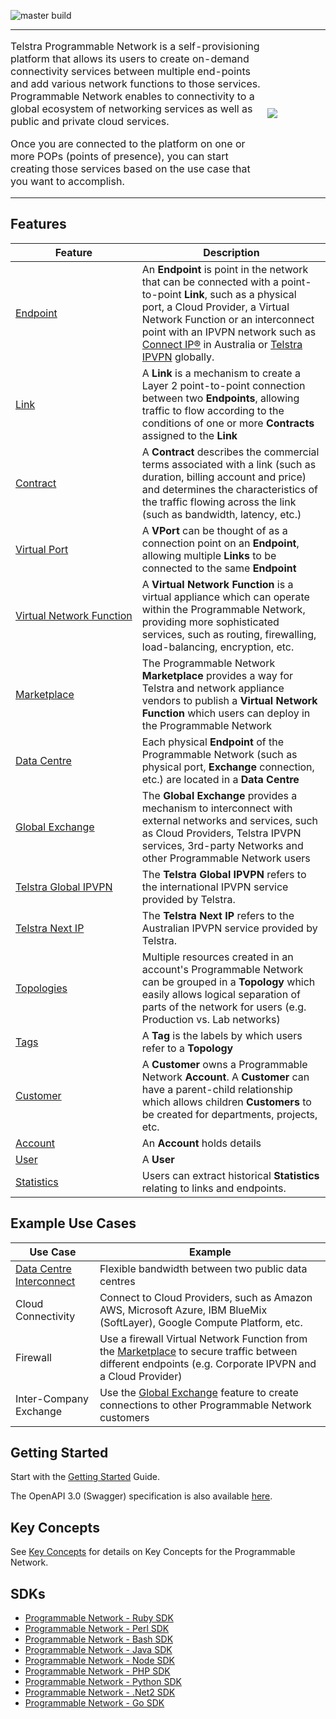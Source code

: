 <!-- Title: "Programmble Network API" -->
![master build](https://img.shields.io/github/workflow/status/telstra/Programmable-Network-API/validate%20OAS?label=validation%20status)

<table style="border:none;box-shadow:none;padding:0 0 0 0;margin:0">
<tr><td style="border:none;padding:0 0 0 0">
<p>Telstra Programmable Network is a self-provisioning platform that allows its users to create on-demand connectivity services between multiple end-points and add various network functions to those services. Programmable Network enables to connectivity to a global ecosystem of networking services as well as public and private cloud services.</p>
<p>Once you are connected to the platform on one or more POPs (points of presence), you can start creating those services based on the use case that you want to accomplish.</p>
</td>
<td style="width: 20%;border:none">
<img src="https://dev.telstra.com/sites/default/files/programmable%20network%20logo-FF.png">
</td></tr></table>

## Features

| Feature | Description |
| --- | --- |
| [Endpoint](https://dev.telstra.com/content/key-concepts-tpn#endpoint) | An **Endpoint** is point in the network that can be connected with a point-to-point **Link**, such as a physical port, a Cloud Provider, a Virtual Network Function or an interconnect point with an IPVPN network such as [Connect IP&reg;](https://www.telstra.com.au/business-enterprise/solutions/network-services/networks/vpn) in Australia or [Telstra IPVPN](https://www.telstraglobal.com/products/connectivity/virtual-private-networks/ipvpn) globally. |
| [Link](https://dev.telstra.com/content/key-concepts-tpn#link) | A **Link** is a mechanism to create a Layer 2 point-to-point connection between two **Endpoints**, allowing traffic to flow according to the conditions of one or more **Contracts** assigned to the **Link** |
| [Contract](https://dev.telstra.com/content/key-concepts-tpn#contract) | A **Contract** describes the commercial terms associated with a link (such as duration, billing account and price) and determines the characteristics of the traffic flowing across the link (such as bandwidth, latency, etc.) |
| [Virtual Port](https://dev.telstra.com/content/key-concepts-tpn#virtualportvport) | A **VPort** can be thought of as a connection point on an **Endpoint**, allowing multiple **Links** to be connected to the same **Endpoint** |
| [Virtual&nbsp;Network&nbsp;Function](https://dev.telstra.com/content/key-concepts-tpn#virtualnetworkfunctionmarketplace) | A **Virtual Network Function** is a virtual appliance which can operate within the Programmable Network, providing more sophisticated services, such as routing, firewalling, load-balancing, encryption, etc. |
| [Marketplace](https://dev.telstra.com/content/key-concepts-tpn#virtualnetworkfunctionmarketplace) | The Programmable Network **Marketplace** provides a way for Telstra and network appliance vendors to publish a **Virtual Network Function** which users can deploy in the Programmable Network |
| [Data Centre](https://dev.telstra.com/content/key-concepts-tpn#datacentre) | Each physical **Endpoint** of the Programmable Network (such as physical port, **Exchange** connection, etc.) are located in a **Data Centre** |
| [Global Exchange](https://dev.telstra.com/content/key-concepts-tpn#globalexchange) | The **Global Exchange** provides a mechanism to interconnect with external networks and services, such as Cloud Providers, Telstra IPVPN services, 3rd-party Networks and other Programmable Network users |
| [Telstra Global IPVPN](https://dev.telstra.com/content/key-concepts-tpn#telstraglobalipvpn) | The **Telstra Global IPVPN** refers to the international IPVPN service provided by Telstra. |
| [Telstra Next IP](https://dev.telstra.com/content/key-concepts-tpn#telstranextip) | The **Telstra Next IP** refers to the Australian IPVPN service provided by Telstra. |
| [Topologies](https://dev.telstra.com/content/key-concepts-tpn#topologyandtag) | Multiple resources created in an account's Programmable Network can be grouped in a **Topology** which easily allows logical separation of parts of the network for users (e.g. Production vs. Lab networks) |
| [Tags](https://dev.telstra.com/content/key-concepts-tpn#topologyandtag) | A **Tag** is the labels by which users refer to a **Topology** |
| [Customer](https://dev.telstra.com/content/key-concepts-tpn#customeruseraccount) | A **Customer** owns a Programmable Network **Account**. A **Customer** can have a parent-child relationship which allows children **Customers** to be created for departments, projects, etc. |
| [Account](https://dev.telstra.com/content/key-concepts-tpn#customeruseraccount) | An **Account** holds details  |
| [User](https://dev.telstra.com/content/key-concepts-tpn#customeruseraccount) | A **User**  |
| [Statistics](https://dev.telstra.com/content/key-concepts-tpn#statistics) | Users can extract historical **Statistics** relating to links and endpoints. |

## Example Use Cases

| Use Case | Example |
| --- | --- |
| [Data Centre Interconnect](https://dev.telstra.com/content/examples-tpn#datacentreinterconnect) | Flexible bandwidth between two public data centres |
| Cloud Connectivity | Connect to Cloud Providers, such as Amazon AWS, Microsoft Azure, IBM BlueMix (SoftLayer), Google Compute Platform, etc. |
| Firewall | Use a firewall Virtual Network Function from the [Marketplace](https://dev.telstra.com/content/key-concepts-tpn#virtual-network-functions-marketplace) to secure traffic between different endpoints (e.g. Corporate IPVPN and a Cloud Provider) |
| Inter-Company Exchange | Use the [Global Exchange](https://dev.telstra.com/content/key-concepts-tpn#global-exchange) feature to create connections to other Programmable Network customers |

## Getting Started

Start with the [Getting Started](https://dev.telstra.com/content/getting-started-tpn) Guide.

The OpenAPI 3.0 (Swagger) specification is also available [here](https://dev.telstra.com/content/openapi-30-specification-tpn).

## Key Concepts
See [Key Concepts](https://dev.telstra.com/content/key-concepts-tpn) for details on Key Concepts for the Programmable Network.
<!-- TODO: maybe put an overview diagram here? -->

## SDKs
- [Programmable Network - Ruby SDK](https://github.com/telstra/Programmable-Network-SDK-ruby)
- [Programmable Network - Perl SDK](https://github.com/telstra/Programmable-Network-SDK-perl)
- [Programmable Network - Bash SDK](https://github.com/telstra/Programmable-Network-SDK-bash)
- [Programmable Network - Java SDK](https://github.com/telstra/Programmable-Network-SDK-java)
- [Programmable Network - Node SDK](https://github.com/telstra/Programmable-Network-SDK-node)
- [Programmable Network - PHP SDK](https://github.com/telstra/Programmable-Network-SDK-PHP)
- [Programmable Network - Python SDK](https://github.com/telstra/Programmable-Network-SDK-python)
- [Programmable Network - .Net2 SDK](https://github.com/telstra/Programmable-Network-SDK-dotnet)
- [Programmable Network - Go SDK](https://github.com/telstra/Programmable-Network-SDK-go)
